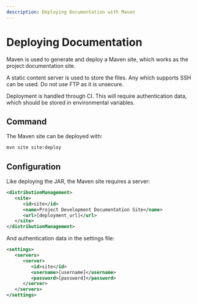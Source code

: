 ```yaml
---
description: Deploying Documentation with Maven
---
```


# Deploying Documentation

Maven is used to generate and deploy a Maven site, which works as the project documentation site.

A static content server is used to store the files. Any which supports SSH can be used. Do not use FTP as it is unsecure.

Deployment is handled through CI. This will require authentication data, which should be stored in environmental variables.

## Command

The Maven site can be deployed with:

```bash
mvn site site:deploy
```

## Configuration

Like deploying the JAR, the Maven site requires a server:

```xml
<distributionManagement>
   <site>
      <id>site</id>
      <name>Project Development Documentation Site</name>
      <url>[deployment_url]</url>
   </site>
</distributionManagement>
```

And authentication data in the settings file:

```xml
<settings>
   <servers>
      <server>
         <id>site</id>
         <username>[username]</username>
         <password>[password]</password>
      </server>
   </servers>
</settings>
```



